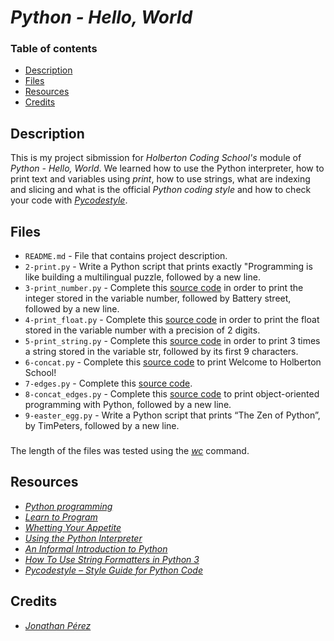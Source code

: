 # *Python - Hello, World*

### Table of contents

- [Description](#description)
- [Files](#files)
- [Resources](#resources)
- [Credits](#credits)

## Description

This is my project sibmission for *Holberton Coding School's* module of *Python - Hello, World*. We learned how to use the Python interpreter, how to print text and variables using *print*, how to use strings, what are indexing and slicing and what is the official *Python coding style* and how to check your code with *[Pycodestyle](https://pypi.org/project/pycodestyle/)*.

## Files

- `README.md` - File that contains project description.
- `2-print.py` - Write a Python script that prints exactly "Programming is like building a multilingual puzzle, followed by a new line.
- `3-print_number.py` - Complete this [source code](https://github.com/hs-hq/0x00.py/blob/main/3-print_number.py) in order to print the integer stored in the variable number, followed by Battery street, followed by a new line.
- `4-print_float.py` - Complete this [source code](https://github.com/hs-hq/0x00.py/blob/main/4-print_float.py) in order to print the float stored in the variable number with a precision of 2 digits.
- `5-print_string.py` - Complete this [source code](https://github.com/hs-hq/0x00.py/blob/main/5-print_string.py) in order to print 3 times a string stored in the variable str, followed by its first 9 characters.
- `6-concat.py` - Complete this [source code](https://github.com/hs-hq/0x00.py/blob/main/6-concat.py) to print Welcome to Holberton School!
- `7-edges.py` - Complete this [source code](https://github.com/hs-hq/0x00.py/blob/main/7-edges.py).
- `8-concat_edges.py` - Complete this [source code](https://github.com/hs-hq/0x00.py/blob/main/8-concat_edges.py) to print object-oriented programming with Python, followed by a new line.
- `9-easter_egg.py` - Write a Python script that prints “The Zen of Python”, by TimPeters, followed by a new line.

###

The length of the files was tested using the *[wc](https://www.geeksforgeeks.org/wc-command-linux-examples/)* command.

###

## Resources

- *[Python programming](https://intranet.hbtn.io/concepts/896)*
- *[Learn to Program](https://www.youtube.com/playlist?list=PLGLfVvz_LVvTn3cK5e6LjhgGiSeVlIRwt)*
- *[Whetting Your Appetite](https://docs.python.org/3/tutorial/appetite.html)*
- *[Using the Python Interpreter](https://docs.python.org/3/tutorial/interpreter.html)*
- *[An Informal Introduction to Python](https://docs.python.org/3/tutorial/introduction.html)*
- *[How To Use String Formatters in Python 3](https://realpython.com/python-f-strings)*
- *[Pycodestyle – Style Guide for Python Code](https://pypi.org/project/pycodestyle/)*

## Credits

- *[Jonathan Pérez](https://github.com/prodjohnper)*

